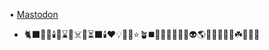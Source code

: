 • <a rel="me" href="https://fosstodon.org/@muse">Mastodon</a>
- 🐈‍⬛👩‍🏭🕯️📎⌛💀☠️👻⏳⬛🕯️♥️💡🎁🐠⭐🪴◼️🧬🌃✨🧞‍♂️🔵👽🌎🧭⏰🧩🇺🇦☘️🐎🌹🍺
